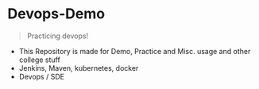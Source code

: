 # Devops-Demo
>Practicing devops!
- This Repository is made for Demo, Practice and Misc. usage and other college stuff
- Jenkins, Maven, kubernetes, docker
- Devops / SDE
